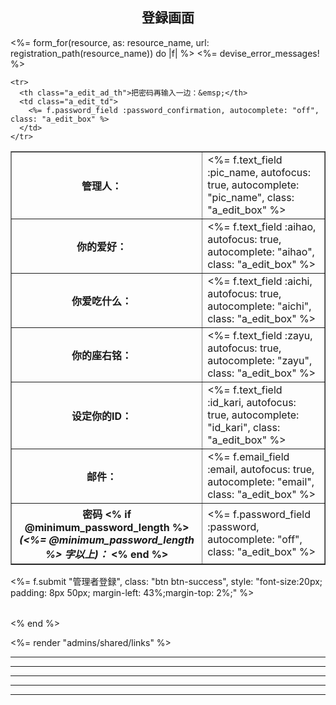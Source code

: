 <h2 style="text-align: center;"><b>登録画面</b></h2>

<%= form_for(resource, as: resource_name, url: registration_path(resource_name)) do |f| %>
  <%= devise_error_messages! %>

<table border="" class="table_a">

  <tr>
    <th class="a_edit_ad_th">
      管理人：&emsp;
    </th>
    <td class="a_edit_td">
      <%= f.text_field :pic_name, autofocus: true, autocomplete: "pic_name", class: "a_edit_box" %>
  </tr>

  <tr>
    <th class="a_edit_ad_th">
      你的爱好：&emsp;
    </th>
    <td class="a_edit_td">
      <%= f.text_field :aihao, autofocus: true, autocomplete: "aihao", class: "a_edit_box" %>
  </tr>

  <tr>
    <th class="a_edit_ad_th">
      你爱吃什么：&emsp;
    </th>
    <td class="a_edit_td">
      <%= f.text_field :aichi, autofocus: true, autocomplete: "aichi", class: "a_edit_box" %>
  </tr>

  <tr>
    <th class="a_edit_ad_th">
      你的座右铭：&emsp;
    </th>
    <td class="a_edit_td">
      <%= f.text_field :zayu, autofocus: true, autocomplete: "zayu", class: "a_edit_box" %>
  </tr>

  <tr>
    <th class="a_edit_ad_th">
      设定你的ID：&emsp;
    </th>
    <td class="a_edit_td">
      <%= f.text_field :id_kari, autofocus: true, autocomplete: "id_kari", class: "a_edit_box" %>
  </tr>

  <tr>
    <th class="a_edit_ad_th">
      邮件：&emsp;
    </th>
    <td class="a_edit_td">
      <%= f.email_field :email, autofocus: true, autocomplete: "email", class: "a_edit_box" %>
    </td>
  </tr>

  <tr>
    <th class="a_edit_ad_th">密码
        <% if @minimum_password_length %>
        <em>(<%= @minimum_password_length %> 字以上)：</em>
        <% end %>
    </th>
    <td class="a_edit_td">
        <%= f.password_field :password, autocomplete: "off", class: "a_edit_box" %>
      </td>
    </tr>

    <tr>
      <th class="a_edit_ad_th">把密码再输入一边：&emsp;</th>
      <td class="a_edit_td">
        <%= f.password_field :password_confirmation, autocomplete: "off", class: "a_edit_box" %>
      </td>
    </tr>
</table>

<table class="">
  <%= f.submit "管理者登録", class: "btn btn-success", style: "font-size:20px; padding: 8px 50px; margin-left: 43%;margin-top: 2%;" %>
</table>

<% end %>

<%= render "admins/shared/links" %>
<hr>
<hr>
<hr>
<hr>
<hr>